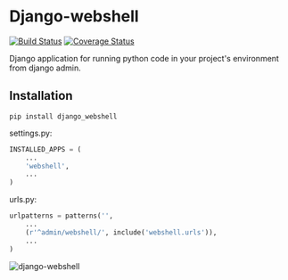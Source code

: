 Django-webshell
===============
[![Build Status](https://travis-ci.org/onrik/django-webshell.svg?branch=master)](https://travis-ci.org/onrik/django-webshell)
[![Coverage Status](https://coveralls.io/repos/github/onrik/django-webshell/badge.svg?branch=master)](https://coveralls.io/github/onrik/django-webshell?branch=master)

Django application for running python code in your project's environment from django admin.

Installation
------------

    pip install django_webshell

settings.py:
```python
INSTALLED_APPS = (
    ...
    'webshell',
    ...
)
```

urls.py:
```python
urlpatterns = patterns('',
    ...
    (r'^admin/webshell/', include('webshell.urls')),
    ...
)
```
![django-webshell](example.png)
